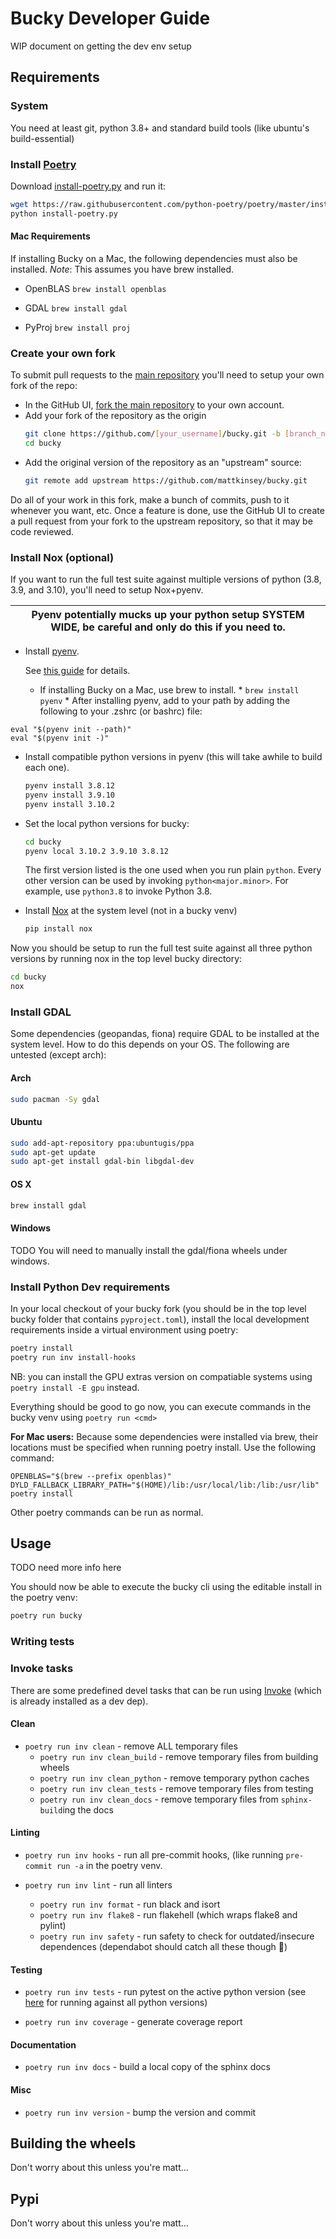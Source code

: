 # Bucky Developer Guide
WIP document on getting the dev env setup


## Requirements
### System
You need at least git, python 3.8+ and standard build tools (like ubuntu's build-essential)


### Install [Poetry](https://python-poetry.org/)
Download [install-poetry.py](https://raw.githubusercontent.com/python-poetry/poetry/master/install-poetry.py) and run it:
``` bash
wget https://raw.githubusercontent.com/python-poetry/poetry/master/install-poetry.py
python install-poetry.py
```

#### Mac Requirements
If installing Bucky on a Mac, the following dependencies must also be installed. *Note*: This assumes you have brew installed.

- OpenBLAS
`brew install openblas`

- GDAL
`brew install gdal`

- PyProj
`brew install proj`

### Create your own fork
To submit pull requests to the [main repository](https://github.com/mattkinsey/bucky) you'll need to setup your own fork of the repo:


* In the GitHub UI, [fork the main repository](https://help.github.com/articles/fork-a-repo/) to your own account.
* Add your fork of the repository as the origin
  ``` bash
  git clone https://github.com/[your_username]/bucky.git -b [branch_name]
  cd bucky
  ```
* Add the original version of the repository as an "upstream" source:
  ```bash
  git remote add upstream https://github.com/mattkinsey/bucky.git
  ```

Do all of your work in this fork, make a bunch of commits, push to it whenever you want, etc. Once a feature is done, use the GitHub UI to create a pull request from your fork to the upstream repository, so that it may be code reviewed.

### Install Nox (optional)
If you want to run the full test suite against multiple versions of python (3.8, 3.9, and 3.10), you'll need to setup Nox+pyenv. 

| Pyenv potentially mucks up your python setup SYSTEM WIDE, be careful and only do this if you need to. |
|-------------------------------------------------------------------------------------------------------|

* Install [pyenv](https://nox.thea.codes/).

  See [this guide](https://amaral.northwestern.edu/resources/guides/pyenv-tutorial) for details.

    * If installing Bucky on a Mac, use brew to install.
          * `brew install pyenv`
          * After installing pyenv, add to your path by adding the following to your .zshrc (or bashrc) file:

```
eval "$(pyenv init --path)"
eval "$(pyenv init -)"
```

* Install compatible python versions in pyenv (this will take awhile to build each one).
  ```bash
  pyenv install 3.8.12
  pyenv install 3.9.10
  pyenv install 3.10.2
  ```

* Set the local python versions for bucky:
  ```bash
  cd bucky
  pyenv local 3.10.2 3.9.10 3.8.12
  ```
  The first version listed is the one used when you run plain ``python``. Every other version can be used by invoking ``python<major.minor>``. For example, use ``python3.8`` to invoke Python 3.8.

* Install [Nox](https://nox.thea.codes/) at the system level (not in a bucky venv)
  ```bash
  pip install nox
  ```

Now you should be setup to run the full test suite against all three python versions by running nox in the top level bucky directory:
```bash
cd bucky
nox
```

### Install GDAL
Some dependencies (geopandas, fiona) require GDAL to be installed at the system level. How to do this depends on your OS. The following are untested (except arch):

#### Arch
```bash
sudo pacman -Sy gdal
```

#### Ubuntu
```bash
sudo add-apt-repository ppa:ubuntugis/ppa
sudo apt-get update
sudo apt-get install gdal-bin libgdal-dev
```

#### OS X
```bash
brew install gdal
```

#### Windows
TODO You will need to manually install the gdal/fiona wheels under windows.


### Install Python Dev requirements
In your local checkout of your bucky fork (you should be in the top level bucky folder that contains ``pyproject.toml``), install the local development requirements inside a virtual environment using poetry:
```bash
poetry install
poetry run inv install-hooks
```
NB: you can install the GPU extras version on compatiable systems using ``poetry install -E gpu`` instead.

Everything should be good to go now, you can execute commands in the bucky venv using ``poetry run <cmd>``

**For Mac users:** Because some dependencies were installed via brew, their locations must be specified when running poetry install. Use the following command:

`OPENBLAS="$(brew --prefix openblas)" DYLD_FALLBACK_LIBRARY_PATH="$(HOME)/lib:/usr/local/lib:/lib:/usr/lib" poetry install`

Other poetry commands can be run as normal.

## Usage
TODO need more info here

You should now be able to execute the bucky cli using the editable install in the poetry venv:
```bash
poetry run bucky
```

### Writing tests

### Invoke tasks
There are some predefined devel tasks that can be run using [Invoke](https://www.pyinvoke.org/) (which is already installed as a dev dep).

#### Clean
* ``poetry run inv clean`` - remove ALL temporary files
  * ``poetry run inv clean_build`` - remove temporary files from building wheels
  * ``poetry run inv clean_python`` - remove temporary python caches
  * ``poetry run inv clean_tests`` - remove temporary files from testing
  * ``poetry run inv clean_docs`` - remove temporary files from ``sphinx-build``ing the docs

#### Linting
* ``poetry run inv hooks`` - run all pre-commit hooks, (like running ``pre-commit run -a`` in the poetry venv.

* ``poetry run inv lint`` - run all linters
  * ``poetry run inv format`` - run black and isort
  * ``poetry run inv flake8`` - run flakehell (which wraps flake8 and pylint)
  * ``poetry run inv safety`` - run safety to check for outdated/insecure dependences (dependabot should catch all these though :shrug:)

#### Testing
* ``poetry run inv tests`` - run pytest on the active python version (see [here](#install-nox-optional) for running against all python versions)

* ``poetry run inv coverage`` - generate coverage report

#### Documentation
* ``poetry run inv docs`` - build a local copy of the sphinx docs

#### Misc
* ``poetry run inv version`` - bump the version and commit

## Building the wheels
Don't worry about this unless you're matt...
## Pypi
Don't worry about this unless you're matt...
